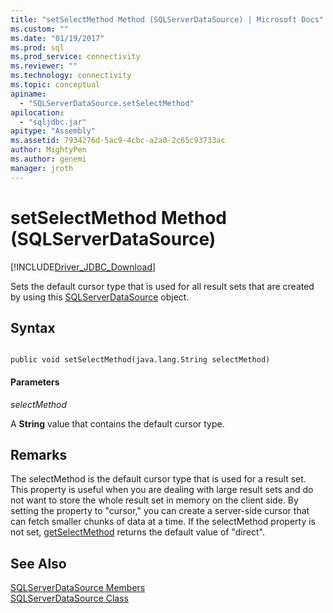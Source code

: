 ```yaml
---
title: "setSelectMethod Method (SQLServerDataSource) | Microsoft Docs"
ms.custom: ""
ms.date: "01/19/2017"
ms.prod: sql
ms.prod_service: connectivity
ms.reviewer: ""
ms.technology: connectivity
ms.topic: conceptual
apiname: 
  - "SQLServerDataSource.setSelectMethod"
apilocation: 
  - "sqljdbc.jar"
apitype: "Assembly"
ms.assetid: 7934276d-5ac9-4cbc-a2a0-2c65c93733ac
author: MightyPen
ms.author: genemi
manager: jroth
---
```

# setSelectMethod Method (SQLServerDataSource)
[!INCLUDE[Driver_JDBC_Download](../../../includes/driver_jdbc_download.md)]

  Sets the default cursor type that is used for all result sets that are created by using this [SQLServerDataSource](../../../connect/jdbc/reference/sqlserverdatasource-class.md) object.  
  
## Syntax  
  
```  
  
public void setSelectMethod(java.lang.String selectMethod)  
```  
  
#### Parameters  
 *selectMethod*  
  
 A **String** value that contains the default cursor type.  
  
## Remarks  
 The selectMethod is the default cursor type that is used for a result set. This property is useful when you are dealing with large result sets and do not want to store the whole result set in memory on the client side. By setting the property to "cursor," you can create a server-side cursor that can fetch smaller chunks of data at a time. If the selectMethod property is not set, [getSelectMethod](../../../connect/jdbc/reference/getselectmethod-method-sqlserverdatasource.md) returns the default value of "direct".  
  
## See Also  
 [SQLServerDataSource Members](../../../connect/jdbc/reference/sqlserverdatasource-members.md)   
 [SQLServerDataSource Class](../../../connect/jdbc/reference/sqlserverdatasource-class.md)  
  
  
